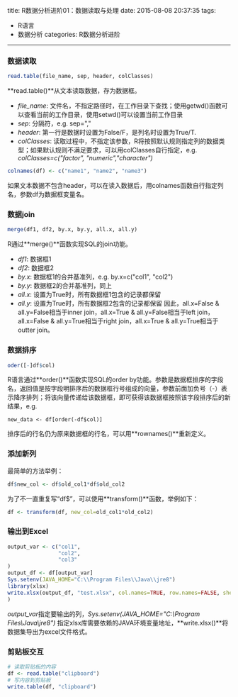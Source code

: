 title: R数据分析进阶01：数据读取与处理
date: 2015-08-08 20:37:35
tags:
- R语言
- 数据分析
categories: R数据分析进阶

---
### 数据读取
``` r
read.table(file_name, sep, header, colClasses)

```
**read.table()**从文本读取数据，存为数据框。
- *file_name*: 文件名，不指定路径时，在工作目录下查找；使用getwd()函数可以查看当前的工作目录，使用setwd()可以设置当前工作目录
- *sep*: 分隔符，e.g. sep=","
- *header*: 第一行是数据时设置为False/F，是列名时设置为True/T.
- *colClasses*: 读取过程中，不指定该参数，R将按照默认规则指定列的数据类型；如果默认规则不满足要求，可以用colClasses自行指定，e.g. *colClasses=c("factor", "numeric","character")*

``` r
colnames(df) <- c("name1", "name2", "name3")
```
如果文本数据不包含header，可以在读入数据后，用colnames函数自行指定列名，参数df为数据框变量名。

### 数据join
``` r
merge(df1, df2, by.x, by.y, all.x, all.y)
```
R通过**merge()**函数实现SQL的join功能。
- *df1*: 数据框1
- *df2*: 数据框2
- *by.x*: 数据框1的合并基准列，e.g. by.x=c("col1", "col2")
- *by.y*: 数据框2的合并基准列，同上
- *all.x*: 设置为True时，所有数据框1包含的记录都保留
- *all.y*: 设置为True时，所有数据框2包含的记录都保留
因此，all.x=False & all.y=False相当于inner join，all.x=True & all.y=False相当于left join，all.x=False & all.y=True相当于right join，all.x=True & all.y=True相当于outter join。

### 数据排序
``` r
oder([-]df$col)
```

R语言通过**order()**函数实现SQL的order by功能。参数是数据框排序的字段名，返回值是按字段明排序后的数据框行号组成的向量，参数前面加负号（-）表示降序排列；将该向量传递给该数据框，即可获得该数据框按照该字段排序后的新结果，e.g. 
``` 
new_data <- df[order(-df$col)]
```

排序后的行名仍为原来数据框的行名，可以用**rownames()**重新定义。

### 添加新列
最简单的方法举例：
``` r
df$new_col <- df$old_col1*df$old_col2
```

为了不一直重复写“df$”，可以使用**transform()**函数，举例如下：
``` r
df <- transform(df, new_col=old_col1*old_col2)
```

### 输出到Excel
``` r
output_var <- c("col1",
                "col2",
                "col3"
)
output_df <- df[output_var]
Sys.setenv(JAVA_HOME="C:\\Program Files\\Java\\jre8")
library(xlsx)
write.xlsx(output_df, "test.xlsx", col.names=TRUE, row.names=FALSE, sheetName="Sheet1", append=FALSE
)
```

*output_var*指定要输出的列，*Sys.setenv(JAVA_HOME="C:\\Program Files\\Java\\jre8")* 指定xlsx库需要依赖的JAVA环境变量地址，**write.xlsx()**将数据集导出为excel文件格式。

### 剪贴板交互
``` r
# 读取剪贴板的内容
df <- read.table("clipboard")
# 写内容到剪贴板
write.table(df, "clipboard")
```
